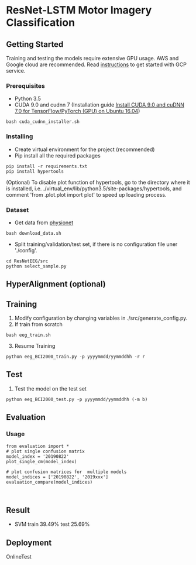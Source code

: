 # ResNet-LSTM Motor Imagery Classification

## Getting Started
Training and testing the models require extensive GPU usage. AWS and Google cloud are recommended. Read [instructions](./gcloud_tutorial/README.md) to get started with GCP service.

### Prerequisites

* Python 3.5
* CUDA 9.0 and cudnn 7 (Installation guide [Install CUDA 9.0 and cuDNN 7.0 for TensorFlow/PyTorch (GPU) on Ubuntu 16.04](https://medium.com/repro-repo/install-cuda-and-cudnn-for-tensorflow-gpu-on-ubuntu-79306e4ac04e))
```
bash cuda_cudnn_installer.sh
```

### Installing
* Create virtual environment for the project (recommended)
* Pip install all the required packages

```
pip install -r requirements.txt
pip install hypertools
```
(Optional) To disable plot function of hypertools, go to the directory where it is installed, i.e. ./virtual_env/lib/python3.5/site-packages/hypertools, and comment 'from .plot.plot import plot' to speed up loading process.

### Dataset
* Get data from [physionet](https://www.physionet.org/content/eegmmidb/1.0.0/)
```
bash download_data.sh
```
* Split training/validation/test set, if there is no configuration file uner './config'. 
```
cd ResNetEEG/src
python select_sample.py
```
## HyperAlignment (optional)


## Training

1. Modify configuration by changing variables in ./src/generate_config.py.
2. If train from scratch
```
bash eeg_train.sh
```
3. Resume Training
```
python eeg_BCI2000_train.py -p yyyymmdd/yymmddhh -r r
```

## Test

1. Test the model on the test set

```
python eeg_BCI2000_test.py -p yyyymmdd/yymmddhh (-m b)
```

## Evaluation
### Usage 
```
from evaluation import *
# plot single confusion matrix
model_index = '20190822'
plot_single_cm(model_index)

# plot confusion matrices for  multiple models
model_indices = ['20190822', '2019xxx']
evaluation_compare(model_indices)



```
## Result
* SVM train 39.49% test 25.69%

## Deployment

OnlineTest
